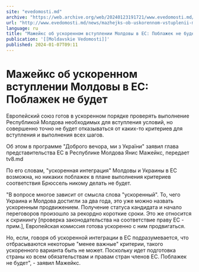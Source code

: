 ```yaml
---
site: "evedomosti.md"
archive: "https://web.archive.org/web/20240123191721/www.evedomosti.md/news/mazhejks-ob-uskorennom-vstuplenii-moldovy-v-es-poblazhek-ne"
url: "http://www.evedomosti.md/news/mazhejks-ob-uskorennom-vstuplenii-moldovy-v-es-poblazhek-ne"
language: ru
title: "Мажейкс об ускоренном вступлении Молдовы в ЕС: Поблажек не будет"
publication: '[[Moldavskie Vedomosti]]'
published: 2024-01-07T09:11
---
```


# Мажейкс об ускоренном вступлении Молдовы в ЕС: Поблажек не будет

Европейский союз готов в ускоренном порядке проверять выполнение Республикой Молдова необходимых для вступления условий, но совершенно точно не будет отказываться от каких-то критериев для вступления и выполнения всех шагов.

Об этом в программе "Доброго вечора, ми з України" заявил глава представительства ЕС в Республике Молдова Янис Мажейкс, передает tv8.md

По его словам, "ускоренная интеграция" Молдовы и Украины в ЕС возможна, но никаких поблажек в плане выполнения критериев соответствия Брюссель никому делать не будет.

"В вопросе многое зависит от смысла слова "ускоренный". То, чего Украина и Молдова достигли за два года, это уже можно назвать ускоренным продвижением. Получение статуса кандидата и начало переговоров произошло за рекордно короткие сроки. Это же относится к скринингу [проверка законодательства на соответствие праву ЕС - прим.], Европейская комиссия готова ускоренно с ним продвигаться.

Но, если, говоря об ускоренной интеграции в ЕС подразумевается, что отбрасываются некоторые "менее важные" критерии, такого ускоренного варианта быть не может. Поскольку идет подготовка страны ко всем обязательствам и правам стран членов ЕС. Поблажек не будет", - заявил Мажейкс.